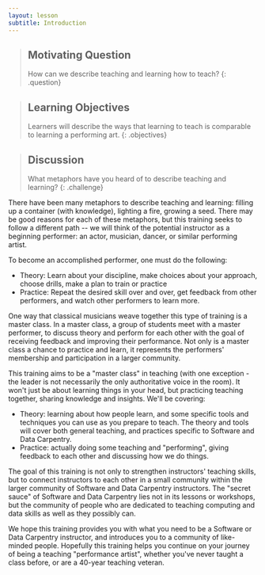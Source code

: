 ```yaml
---
layout: lesson
subtitle: Introduction
---
```

> ## Motivating Question
> How can we describe teaching and learning how to teach?
{: .question}

> ## Learning Objectives
> Learners will describe the ways that learning to teach is comparable
> to learning a performing art.
{: .objectives}

> ## Discussion
>
> What metaphors have you heard of to describe teaching and learning?
{: .challenge}

There have been many metaphors to describe teaching and learning: filling up
a container (with knowledge), lighting a fire, growing a seed.  There may be
good reasons for each of these metaphors, but this training seeks to follow
a different path -- we will think of the potential instructor as a beginning performer: an
actor, musician, dancer, or similar performing artist.

To become an accomplished performer, one must do the following:

* Theory: Learn about your discipline, make choices about your approach,
  choose drills, make a plan to train or practice
* Practice: Repeat the desired skill over and over, get feedback from other
  performers, and watch other performers to learn more.

One way that classical musicians weave together this type of training
is a master class.  In a master class, a group of students meet with a
master performer, to discuss theory and perform for each other with
the goal of receiving feedback and improving their performance.  Not
only is a master class a chance to practice and learn, it represents
the performers' membership and participation in a larger community.

This training aims to be a "master class" in teaching (with one
exception - the leader is not necessarily the only authoritative voice
in the room).  It won't just be about learning things in your head,
but practicing teaching together, sharing knowledge and insights.
We'll be covering:

* Theory: learning about how people learn, and some specific tools and techniques
  you can use as you prepare to teach.  The theory and tools will cover both
  general teaching, and practices specific to Software and Data Carpentry.
* Practice: actually doing some teaching and "performing", giving feedback to each other
  and discussing how we do things.

The goal of this training is not only to strengthen instructors'
teaching skills, but to connect instructors to each other in a small
community within the larger community of Software and Data Carpentry
instructors.  The "secret sauce" of Software and Data Carpentry lies
not in its lessons or workshops, but the community of people who are
dedicated to teaching computing and data skills as well as they
possibly can.

We hope this training provides you with what you need to be a Software or Data
Carpentry instructor, and introduces you to a community of like-minded people.
Hopefully this training helps you continue on your journey of being a teaching
"performance artist", whether you've never taught a class before, or are a 40-year
teaching veteran.
